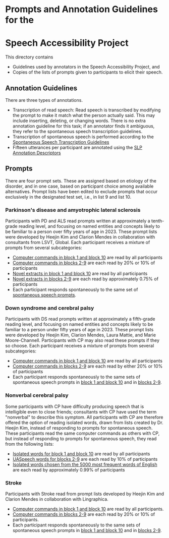 # Prompts and Annotation Guidelines for the
# Speech Accessibility Project

This directory contains

* Guidelines used by annotators in the Speech Accessibility Project, and
* Copies of the lists of prompts given to participants to elicit their speech.

## Annotation Guidelines

There are three types of annotations.

* Transcription of read speech: Read speech is transcribed by modifying the prompt to make it match what the person actually said.  This may include inserting, deleting, or changing words.  There is no extra annotation guideline for this task; if an annotator finds it ambiguous, they refer to the spontaneous speech transcription guidelines.
* Transcription of spontaneous speech is performed according to the [Spontaneous Speech Transcription Guidelines](https://github.com/speechaccessibility/PromptsAnnotationGuidelines/blob/main/Spontaneous%20Speech%20Transcription%20Guidelines%20August2024.pdf)
* Fifteen utterances per participant are annotated using the [SLP Annotation Descriptors](SLP_Annotation_Descriptors.docx)

## Prompts

There are four prompt sets.  These are assigned based on etiology of the disorder, and in one case, based on participant choice among available alternatives.  Prompt lists have been edited to exclude prompts that occur exclusively in the designated test set, i.e., in list 9 and list 10.

### Parkinson's disease and amyotrophic lateral sclerosis

Participants with PD and ALS read prompts written at approximately a tenth-grade reading level, and focusing on named entities and concepts likely to be familiar to a person over fifty years of age in 2023.  These prompt lists were developed by Heejin Kim and Clarion Mendes in collaboration with consultants from LSVT, Global.  Each participant receives a mixture of prompts from several subcategories:

* [Computer commands in block 1 and block 10](./commands_b1_b10_PD.txt) are read by all participants
* [Computer commands in blocks 2-9](./commands_b2-9_PD.xlsx) are each read by 20% or 10% of participants
* [Novel extracts in block 1 and block 10](./novel_b1_b10_PD.xlsx) are read by all participants
* [Novel extracts in blocks 2-9](./novel-b2-9-150_PD.xlsx) are each read by approximately 0.75% of participants
* Each participant responds spontaneously to the same set of [spontaneous speech prompts](./Spontaneous_speech_prompts_PD.xlsx).

### Down syndrome and cerebral palsy

Participants with DS read prompts written at approximately a fifth-grade reading level, and focusing on named entities and concepts likely to be familiar to a person under fifty years of age in 2023.  These prompt lists were developed by Heejin Kim, Clarion Mendes, Laura Mattie, and Marie Moore-Channell.  Participants with CP may also read these prompts if they so choose.    Each participant receives a mixture of prompts from several subcategories:

* [Computer commands in block 1 and block 10](./commands_b1_b10_DS_35perBlock.xlsx) are read by all participants
* [Computer commands in blocks 2-9](./commands_b2-9_DS_35perBlock.xlsx) are each read by either 20% or 10% of participants
* Each participant responds spontaneously to the same sets of spontaneous speech prompts in [block 1 and block 10](./Spon_Speech_Prompts_b1_b10_DS_8perBlock.xlsx) and in [blocks 2-9](./Spon_Speech_Prompts_b2-9_DS_8perBlock.xlsx).

### Nonverbal cerebral palsy

Some participants with CP have difficulty producing speech that is intelligible even to close friends; consultants with CP have used the term "nonverbal" to describe this symptom.  All participants with CP are therefore offered the option of reading isolated words, drawn from lists created by Dr. Heejin Kim, instead of responding to prompts for spontaneous speech.  These participants read the same computer commands as others with CP, but instead of responding to prompts for spontaneous speech, they read from the following lists:

* [Isolated words for block 1 and block 10](./nonverbal_b1_b10.xlsx) are read by all participants
* [UASpeech words for blocks 2-9](./nonverbal_b2-9_UA.xlsx) are each read by 10% of participants
* [Isolated words chosen from the 5000 most frequent words of English](./nonverbal_b2-9_5k-v2.xlsx) are each read by approximately 0.99% of participants

### Stroke

Participants with Stroke read from prompt lists developed by Heejin Kim and Clarion Mendes in collaboration with Lingraphica.

* [Computer commands in block 1 and block 10](./commands_b1_b10_Stroke_35perBlock.xlsx) are read by all participants.
* [Computer commands in blocks 2-9](./commands_b2-9_Stroke_35perBlock.xlsx) are each read by 20% or 10% of participants.
* Each participant responds spontaneously to the same sets of spontaneous speech prompts in [block 1 and block 10](./Spon_Speech_Prompts_b1_b10_Stroke_8perBlock.xlsx) and in [blocks 2-9](./Spon_Speech_Prompts_b2-9_Stroke_8perBlock.xlsx).
